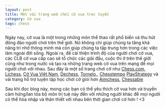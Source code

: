 ```yaml
---
layout: post
title: Một vài trang web chơi cờ vua trực tuyến
category: Cờ vua
tags: chess
---
```


Ngày nay, cờ vua là một trong những môn thể thao rất phổ biến và thu hút đông đảo người chơi trên thế giới. Nó không chỉ giúp chúng ta tăng khả năng trí nhớ thông minh mà còn giúp chúng ta tập trung hơn trong các việc làm ngoài đời sống. Ngoài ra, để cải thiện trình độ của người chơi cờ vua, các CLB cờ vua cấp cao sẽ tổ chức các giải đấu, cuộc thi ở trên thế giới cũng như trong nước và tạo ra những trang web cờ vua trên mạng để mọi người chơi với nhau. Sau đây là một số trang chơi cờ như [Chess.com](https://chess.com), [Lichess](https://lichess.org), [Cờ Vua Việt Nam](https://covua-vn.com), [Dechess](https://dechess.io), [Tornelo](https://tornelo.com),, [Chesstempo](https://chesstempo.com) [PlayStrategy](https://playstrategy.org) và vài trang hỗ trợ luyện tập học chơi cờ giỏi hơn [Aimchess](https://aimchess.com), [Chessable](https://chessable.com)

Sau khi đọc blog này, mong các bạn có thể yêu thích cờ vua hơn và truyền cảm hứng/lan tỏa bộ môn trí tuệ này đến với những người khác để mọi người có thể hòa nhập và thân thiết với nhau bên thời gian chơi cờ hơn ! <3
